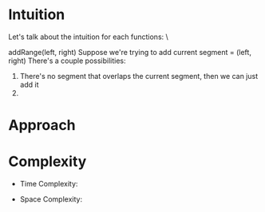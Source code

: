 # Intuition
Let's talk about the intuition for each functions: \

addRange(left, right)
Suppose we're trying to add current segment = (left, right)
There's a couple possibilities:
1. There's no segment that overlaps the current segment, then we can just add it
2. 

# Approach


# Complexity
- Time Complexity:

- Space Complexity:
